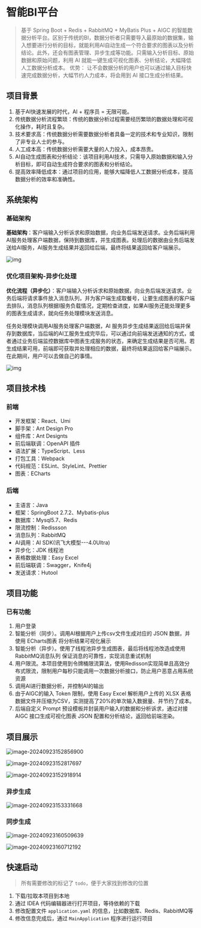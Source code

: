 # 智能BI平台

> 基于 Spring Boot + Redis + RabbitMQ + MyBatis Plus + AIGC 的智能数据分析平台。区别于传统的BI，数据分析者只需要导入最原始的数据集，输入想要进行分析的目标，就能利用AI自动生成一个符合要求的图表以及分析结论。此外，还会有图表管理、异步生成等功能。只需输入分析目标、原始数据和原始问题，利用 AI 就能一键生成可视化图表、分析结论，大幅降低人工数据分析成本。
> 优势： 让不会数据分析的用户也可以通过输入目标快速完成数据分析，大幅节约人力成本，将会用到 AI 接口生成分析结果。

## 项目背景 

1. 基于AI快速发展的时代，AI + 程序员 = 无限可能。
2. 传统数据分析流程繁琐：传统的数据分析过程需要经历繁琐的数据处理和可视化操作，耗时且复杂。
3. 技术要求高：传统数据分析需要数据分析者具备一定的技术和专业知识，限制了非专业人士的参与。
4. 人工成本高：传统数据分析需要大量的人力投入，成本昂贵。
5. AI自动生成图表和分析结论：该项目利用AI技术，只需导入原始数据和输入分析目标，即可自动生成符合要求的图表和分析结论。
6. 提高效率降低成本：通过项目的应用，能够大幅降低人工数据分析成本，提高数据分析的效率和准确性。

## 系统架构

### 基础架构

**基础架构**：客户端输入分析诉求和原始数据，向业务后端发送请求。业务后端利用AI服务处理客户端数据，保持到数据库，并生成图表。处理后的数据由业务后端发送给AI服务，AI服务生成结果并返回给后端，最终将结果返回给客户端展示。

![img](./images/248857523-deff2de3-c370-4a9a-9628-723ace5ab4b3.png)

### 优化项目架构-异步化处理

**优化流程（异步化）**：客户端输入分析诉求和原始数据，向业务后端发送请求。业务后端将请求事件放入消息队列，并为客户端生成取餐号，让要生成图表的客户端去排队，消息队列根据I服务负载情况，定期检查进度，如果AI服务还能处理更多的图表生成请求，就向任务处理模块发送消息。

任务处理模块调用AI服务处理客户端数据，AI 服务异步生成结果返回给后端并保存到数据库，当后端的AI工服务生成完毕后，可以通过向前端发送通知的方式，或者通过业务后端监控数据库中图表生成服务的状态，来确定生成结果是否可用。若生成结果可用，前端即可获取并处理相应的数据，最终将结果返回给客户端展示。在此期间，用户可以去做自己的事情。

![img](./images/248858431-6dbf41e0-adfe-40cf-94da-f3db6c73b69d.png)



## 项目技术栈 

### 前端

- 开发框架：React、Umi
- 脚手架：Ant Design Pro
- 组件库：Ant Designts
- 前后端联调：OpenAPI 插件
- 语法扩展：TypeScript、Less
- 打包工具：Webpack
- 代码规范：ESLint、StyleLint、Prettier
- 图表：ECharts

### 后端

- 主语言：Java
- 框架：SpringBoot 2.7.2、Mybatis-plus
- 数据库：Mysql5.7、Redis
- 限流控制：Redissson
- 消息队列：RabbitMQ
- AI调用：AI SDK(讯飞大模型---4.0Ultra)
- 异步化：JDK 线程池
- 表格数据处理：Easy Excel
- 前后端联调：Swagger，Knife4j
- 发送请求：Hutool

## 项目功能

### 已有功能

1. 用户登录
2. 智能分析（同步）。调用AI根据用户上传csv文件生成对应的 JSON 数据，并使用 ECharts图表 将分析结果可视化展示
3. 智能分析（异步）。使用了线程池异步生成图表，最后将线程池改造成使用 RabbitMQ消息队列 保证消息的可靠性，实现消息重试机制
4. 用户限流。本项目使用到令牌桶限流算法，使用Redisson实现简单且高效分布式限流，限制用户每秒只能调用一次数据分析接口，防止用户恶意占用系统资源
5. 调用AI进行数据分析，并控制AI的输出
6. 由于AIGC的输入 Token 限制，使用 Easy Excel 解析用户上传的 XLSX 表格数据文件并压缩为CSV，实测提高了20%的单次输入数据量、并节约了成本。
7. 后端自定义 Prompt 预设模板并封装用户输入的数据和分析诉求，通过对接 AIGC 接口生成可视化图表 JSON 配置和分析结论，返回给前端渲染。

## 项目展示



![image-20240923152856900](./images/image-20240923152856900.png)

![image-20240923152817697](./images/image-20240923152817697.png)

![image-20240923152918914](./images/image-20240923152918914.png)

### 异步生成

![image-20240923153331668](./images/image-20240923153331668.png)

### 同步生成

![image-20240923160509639](./images/image-20240923160509639.png)

![image-20240923160712192](./images/image-20240923160712192.png)



## 快速启动

> 所有需要修改的标记了 `todo`，便于大家找到修改的位置

1. 下载/拉取本项目到本地
2. 通过 IDEA 代码编辑器进行打开项目，等待依赖的下载
3. 修改配置文件 `application.yaml` 的信息，比如数据库、Redis、RabbitMQ等
4. 修改信息完成后，通过 `MainApplication` 程序进行运行项目

